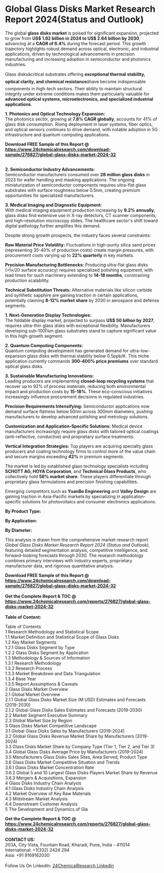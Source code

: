 <h1>Global Glass Disks Market Research Report 2024(Status and Outlook)</h1><p>The global <strong>glass disks market</strong> is poised for significant expansion, projected to grow from <strong>US$ 1.82 billion in 2024 to US$ 2.64 billion by 2030</strong>, advancing at a <strong>CAGR of 6.4%</strong> during the forecast period. This growth trajectory highlights robust demand across optical, electronic, and industrial applications, driven by technological advancements in precision manufacturing and increasing adoption in semiconductor and photonics industries.</p><p>Glass disksâcritical substrates offering <strong>exceptional thermal stability, optical clarity, and chemical resistance</strong>âhave become indispensable components in high-tech sectors. Their ability to maintain structural integrity under extreme conditions makes them particularly valuable for <strong>advanced optical systems, microelectronics, and specialized industrial applications</strong>.</p><p><strong>1. Photonics and Optical Technology Expansion:</strong><br>
The photonics sector, growing at <strong>7.8% CAGR globally</strong>, accounts for 41% of glass disk consumption. Rising deployment in laser systems, fiber optics, and optical sensors continues to drive demand, with notable adoption in 5G infrastructure and quantum computing applications.</p><div><b>Download FREE Sample of this Report @ 
            <a href="https://www.24chemicalresearch.com/download-sample/276827/global-glass-disks-market-2024-32">
            https://www.24chemicalresearch.com/download-sample/276827/global-glass-disks-market-2024-32</a></b></div><br><p><strong>2. Semiconductor Industry Advancements:</strong><br>
Semiconductor manufacturers consumed over <strong>28 million glass disks</strong> in 2023 for wafer handling and masking applications. The ongoing miniaturization of semiconductor components requires ultra-flat glass substrates with surface roughness below 0.5nm, creating premium opportunities for specialized manufacturers.</p><p><strong>3. Medical Imaging and Diagnostic Equipment:</strong><br>
With medical imaging equipment production increasing by <strong>9.2% annually</strong>, glass disks find extensive use in X-ray detectors, CT scanner components, and high-resolution microscopy slides. The healthcare sector's shift toward digital pathology further amplifies this demand.</p><p>Despite strong growth prospects, the industry faces several constraints:</p><p><strong>Raw Material Price Volatility:</strong> Fluctuations in high-purity silica sand prices (representing 35-40% of production costs) create margin pressures, with procurement costs varying up to <strong>22% quarterly</strong> in key markets.</p><p><strong>Precision Manufacturing Bottlenecks:</strong> Producing ultra-flat glass disks (&gt;Î»/20 surface accuracy) requires specialized polishing equipment, with lead times for such machinery extending to <strong>14-18 months</strong>, constraining production scalability.</p><p><strong>Technical Substitution Threats:</strong> Alternative materials like silicon carbide and synthetic sapphire are gaining traction in certain applications, potentially claiming <strong>8-12% market share</strong> by 2030 in aerospace and defense segments.</p><p><strong>1. Next-Generation Display Technologies:</strong><br>
The foldable display market, projected to surpass <strong>US$ 50 billion by 2027</strong>, requires ultra-thin glass disks with exceptional flexibility. Manufacturers developing sub-100Î¼m glass substrates stand to capture significant value in this high-growth segment.</p><p><strong>2. Quantum Computing Components:</strong><br>
Quantum computing development has generated demand for ultra-low-expansion glass disks with thermal stability below 0.5ppb/K. This niche application currently commands <strong>300-400% price premiums</strong> over standard optical glass disks.</p><p><strong>3. Sustainable Manufacturing Innovations:</strong><br>
Leading producers are implementing <strong>closed-loop recycling systems</strong> that recover up to 92% of process materials, reducing both environmental impact and production costs by <strong>15-18%</strong>. These eco-conscious initiatives increasingly influence procurement decisions in regulated industries.</p><p><strong>Precision Requirements Intensifying:</strong> Semiconductor applications now demand surface flatness below 50nm across 300mm diameters, pushing manufacturers to develop advanced polishing and metrology solutions.</p><p><strong>Customization and Application-Specific Solutions:</strong> Medical device manufacturers increasingly require glass disks with tailored optical coatings (anti-reflective, conductive) and proprietary surface treatments.</p><p><strong>Vertical Integration Strategies:</strong> Top players are acquiring specialty glass producers and coating technology firms to control more of the value chain and secure margins exceeding <strong>42%</strong> in premium segments.</p><p>The market is led by established glass technology specialists including <strong>SCHOTT AG, HOYA Corporation</strong>, and <strong>Technical Glass Products</strong>, who collectively hold <strong>58% market share</strong>. These players differentiate through proprietary glass formulations and precision finishing capabilities.</p><p>Emerging competitors such as <strong>YuanBo Engineering</strong> and <strong>Valley Design</strong> are gaining traction in Asia-Pacific markets by specializing in application-specific solutions for photovoltaics and consumer electronics applications.</p><p><strong>By Product Type:</strong></p><p><strong>By Application:</strong></p><p><strong>By Diameter:</strong></p><p>This analysis is drawn from the comprehensive market research report <em>Global Glass Disks Market Research Report 2024 (Status and Outlook)</em>, featuring detailed segmentation analysis, competitive intelligence, and forward-looking forecasts through 2030. The research methodology combines primary interviews with industry experts, proprietary manufacturer data, and rigorous quantitative analysis.</p><div><b>Download FREE Sample of this Report @ 
            <a href="https://www.24chemicalresearch.com/download-sample/276827/global-glass-disks-market-2024-32">
            https://www.24chemicalresearch.com/download-sample/276827/global-glass-disks-market-2024-32</a></b></div><br><div><b>Get the Complete Report & TOC @ 
            <a href="https://www.24chemicalresearch.com/reports/276827/global-glass-disks-market-2024-32">
            https://www.24chemicalresearch.com/reports/276827/global-glass-disks-market-2024-32</a></b></div><br>
            <b>Table of Content:</b><p>Table of Contents<br />
1 Research Methodology and Statistical Scope<br />
1.1 Market Definition and Statistical Scope of Glass Disks<br />
1.2 Key Market Segments<br />
1.2.1 Glass Disks Segment by Type<br />
1.2.2 Glass Disks Segment by Application<br />
1.3 Methodology & Sources of Information<br />
1.3.1 Research Methodology<br />
1.3.2 Research Process<br />
1.3.3 Market Breakdown and Data Triangulation<br />
1.3.4 Base Year<br />
1.3.5 Report Assumptions & Caveats<br />
2 Glass Disks Market Overview<br />
2.1 Global Market Overview<br />
2.1.1 Global Glass Disks Market Size (M USD) Estimates and Forecasts (2019-2030)<br />
2.1.2 Global Glass Disks Sales Estimates and Forecasts (2019-2030)<br />
2.2 Market Segment Executive Summary<br />
2.3 Global Market Size by Region<br />
3 Glass Disks Market Competitive Landscape<br />
3.1 Global Glass Disks Sales by Manufacturers (2019-2024)<br />
3.2 Global Glass Disks Revenue Market Share by Manufacturers (2019-2024)<br />
3.3 Glass Disks Market Share by Company Type (Tier 1, Tier 2, and Tier 3)<br />
3.4 Global Glass Disks Average Price by Manufacturers (2019-2024)<br />
3.5 Manufacturers Glass Disks Sales Sites, Area Served, Product Type<br />
3.6 Glass Disks Market Competitive Situation and Trends<br />
3.6.1 Glass Disks Market Concentration Rate<br />
3.6.2 Global 5 and 10 Largest Glass Disks Players Market Share by Revenue<br />
3.6.3 Mergers & Acquisitions, Expansion<br />
4 Glass Disks Industry Chain Analysis<br />
4.1 Glass Disks Industry Chain Analysis<br />
4.2 Market Overview of Key Raw Materials<br />
4.3 Midstream Market Analysis<br />
4.4 Downstream Customer Analysis<br />
5 The Development and Dynamics of Gla</p><div><b>Get the Complete Report & TOC @ 
            <a href="https://www.24chemicalresearch.com/reports/276827/global-glass-disks-market-2024-32">
            https://www.24chemicalresearch.com/reports/276827/global-glass-disks-market-2024-32</a></b></div><br><b>CONTACT US:</b><br>
            203A, City Vista, Fountain Road, Kharadi, Pune, India - 411014<br>
            International: +1(332) 2424 294<br>
            Asia: +91 9169162030 <br><br>
            Follow Us On LinkedIn: <a href="https://www.linkedin.com/company/24chemicalresearch/">24ChemicalResearch LinkedIn</a>